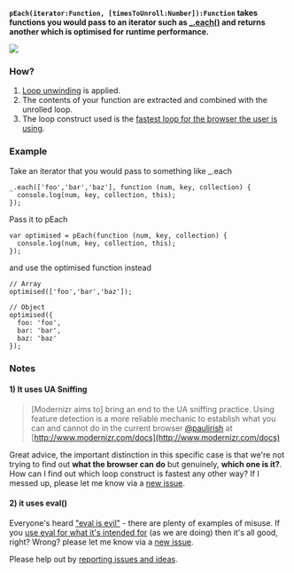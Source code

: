 
**`pEach(iterator:Function, [timesToUnroll:Number]):Function` takes functions you would pass to an iterator such as [_.each()](http://documentcloud.github.com/underscore/#each) and returns another which is optimised for runtime performance.**

[![](https://raw.github.com/JamieMason/Precompiled-each-Iterators/master/static/peach-vs-jquery-vs-underscore.png)](http://www.browserscope.org/user/tests/table/agt1YS1wcm9maWxlcnINCxIEVGVzdBiq1u0JDA)

### How?

1. [Loop unwinding](http://en.wikipedia.org/wiki/Loop_unwinding) is applied.
1. The contents of your function are extracted and combined with the unrolled loop.
1. The loop construct used is the [fastest loop for the browser the user is using](http://jsperf.com/different-kinds-of-loop/2).

### Example

Take an iterator that you would pass to something like _.each

    _.each(['foo','bar','baz'], function (num, key, collection) {
      console.log(num, key, collection, this);
    });

Pass it to pEach

    var optimised = pEach(function (num, key, collection) {
      console.log(num, key, collection, this);
    });

and use the optimised function instead

    // Array
    optimised(['foo','bar','baz']);

    // Object
    optimised({
      foo: 'foo',
      bar: 'bar',
      baz: 'baz'
    });

### Notes

#### 1) It uses UA Sniffing

> [Modernizr aims to] bring an end to the UA sniffing practice. Using feature detection is a more reliable mechanic to establish what you can and cannot do in the current browser
> [@paulirish](https://github.com/paulirish) at [http://www.modernizr.com/docs](http://www.modernizr.com/docs)

Great advice, the important distinction in this specific case is that we're not trying to find out **what the browser can do** but genuinely, **which one is it?**. How can I find out which loop construct is fastest any other way? If I messed up, please let me know via a [new issue](https://github.com/JamieMason/Precompiled-each-Iterators/issues/new).

#### 2) it uses eval()

Everyone's heard ["eval is evil"](http://blogs.msdn.com/b/ericlippert/archive/2003/11/01/53329.aspx) - there are plenty of examples of misuse. If you [use eval for what it's intended for](http://berniesumption.com/software/eval-considered-useful/) (as we are doing) then it's all good, right? Wrong? please let me know via a [new issue](https://github.com/JamieMason/Precompiled-each-Iterators/issues/new).

Please help out by [reporting issues and ideas](https://github.com/JamieMason/Precompiled-each-Iterators/issues).
